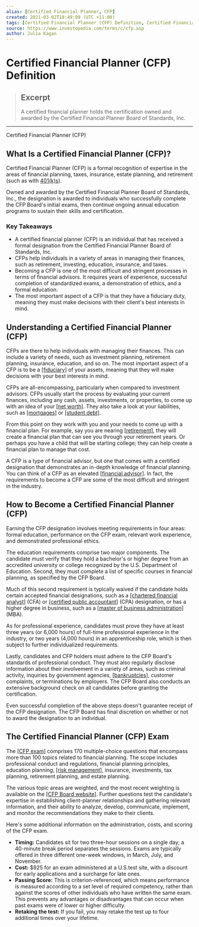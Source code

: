 ```yaml
---
alias: [Certified Financial Planner, CFP]
created: 2021-03-02T18:49:09 (UTC +11:00)
tags: [Certified Financial Planner (CFP) Definition, Certified Financial Planner (CFP)]
source: https://www.investopedia.com/terms/c/cfp.asp
author: Julia Kagan
---
```


# Certified Financial Planner (CFP) Definition

> ## Excerpt
> A certified financial planner holds the certification owned and awarded by the Certified Financial Planner Board of Standards, Inc.

---

Certified Financial Planner (CFP)
## What Is a Certified Financial Planner (CFP)?

Certified Financial Planner (CFP) is a formal recognition of expertise in the areas of financial planning, taxes, insurance, estate planning, and retirement (such as with [401(k)s](https://www.investopedia.com/terms/1/401kplan.asp)).

Owned and awarded by the Certified Financial Planner Board of Standards, Inc., the designation is awarded to individuals who successfully complete the CFP Board's initial exams, then continue ongoing annual education programs to sustain their skills and certification.

### Key Takeaways

-   A certified financial planner (CFP) is an individual that has received a formal designation from the Certified Financial Planner Board of Standards, Inc.
-   CFPs help individuals in a variety of areas in managing their finances, such as retirement, investing, education, insurance, and taxes.
-   Becoming a CFP is one of the most difficult and stringent processes in terms of financial advisors. It requires years of experience, successful completion of standardized exams, a demonstration of ethics, and a formal education.
-   The most important aspect of a CFP is that they have a fiduciary duty, meaning they must make decisions with their client's best interests in mind.

## Understanding a Certified Financial Planner (CFP)

CFPs are there to help individuals with managing their finances. This can include a variety of needs, such as investment planning, retirement planning, insurance, education, and so on. The most important aspect of a CFP is to be a [[fiduciary]](https://www.investopedia.com/terms/f/fiduciary.asp) of your assets, meaning that they will make decisions with your best interests in mind.

CFPs are all-encompassing, particularly when compared to investment advisors. CFPs usually start the process by evaluating your current finances, including any cash, assets, investments, or properties, to come up with an idea of your [[net worth]](https://www.investopedia.com/terms/n/networth.asp). They also take a look at your liabilities, such as [[mortgages]](https://www.investopedia.com/terms/m/mortgage.asp) or [[student debt]](https://www.investopedia.com/terms/s/student-debt.asp).

From this point on they work with you and your needs to come up with a financial plan. For example, say you are nearing [[retirement]](https://www.investopedia.com/terms/r/retirement.asp), they will create a financial plan that can see you through your retirement years. Or perhaps you have a child that will be starting college; they can help create a financial plan to manage that cost.

A CFP is a type of financial advisor, but one that comes with a certified designation that demonstrates an in-depth knowledge of financial planning. You can think of a CFP as an elevated [[financial advisor]](https://www.investopedia.com/terms/f/financial-advisor.asp). In fact, the requirements to become a CFP are some of the most difficult and stringent in the industry.

## How to Become a Certified Financial Planner (CFP)

Earning the CFP designation involves meeting requirements in four areas: formal education, performance on the CFP exam, relevant work experience, and demonstrated professional ethics.

The education requirements comprise two major components. The candidate must verify that they hold a bachelor's or higher degree from an accredited university or college recognized by the U.S. Department of Education. Second, they must complete a list of specific courses in financial planning, as specified by the CFP Board.

Much of this second requirement is typically waived if the candidate holds certain accepted financial designations, such as a [[chartered financial analyst]](https://www.investopedia.com/terms/c/cfa.asp) (CFA) or [[certified public accountant]](https://www.investopedia.com/terms/c/cpa.asp) (CPA) designation, or has a higher degree in business, such as a [[master of business administration]](https://www.investopedia.com/terms/m/mba.asp) (MBA).

As for professional experience, candidates must prove they have at least three years (or 6,000 hours) of full-time professional experience in the industry, or two years (4,000 hours) in an apprenticeship role, which is then subject to further individualized requirements.

Lastly, candidates and CFP holders must adhere to the CFP Board's standards of professional conduct. They must also regularly disclose information about their involvement in a variety of areas, such as criminal activity, inquiries by government agencies, [[bankruptcies]](https://www.investopedia.com/terms/b/bankruptcy.asp), customer complaints, or terminations by employers. The CFP Board also conducts an extensive background check on all candidates before granting the certification.

Even successful completion of the above steps doesn't guarantee receipt of the CFP designation. The CFP Board has final discretion on whether or not to award the designation to an individual.

## The Certified Financial Planner (CFP) Exam

The [[CFP exam]](https://www.investopedia.com/articles/professionaleducation/07/cfp_exam.asp) comprises 170 multiple-choice questions that encompass more than 100 topics related to financial planning. The scope includes professional conduct and regulations, financial planning principles, education planning, [[risk management]](https://www.investopedia.com/terms/r/riskmanagement.asp), insurance, investments, tax planning, retirement planning, and estate planning.

The various topic areas are weighted, and the most recent weighting is available on the [[CFP Board website]](https://www.cfp.net/become-a-cfp-professional/cfp-certification-requirements/cfp-exam-requirement/about-cfp-exam). Further questions test the candidate's expertise in establishing client-planner relationships and gathering relevant information, and their ability to analyze, develop, communicate, implement, and monitor the recommendations they make to their clients.

Here's some additional information on the administration, costs, and scoring of the CFP exam.

-   **Timing:** Candidates sit for two three-hour sessions on a single day; a 40-minute break period separates the sessions. Exams are typically offered in three different one-week windows, in March, July, and November.
-   **Cost:** $825 for an exam administered at a U.S.test site, with a discount for early applications and a surcharge for late ones.
-   **Passing Score:** This is criterion-referenced, which means performance is measured according to a set level of required competency, rather than against the scores of other individuals who have written the same exam. This prevents any advantages or disadvantages that can occur when past exams were of lower or higher difficulty.
-   **Retaking the test:** If you fail, you may retake the test up to four additional times over your lifetime.
